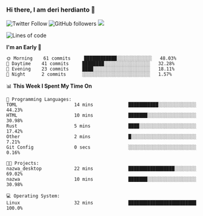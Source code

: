 ### Hi there, I am deri herdianto 👋
![Twitter Follow](https://img.shields.io/twitter/follow/deikatsuo?label=Follow)
![GitHub followers](https://img.shields.io/github/followers/deikatsuo?label=Follow&style=social)
![](https://visitor-badge.glitch.me/badge?page_id=deikatsuo.deikatsuo)

<!--
**deikatsuo/deikatsuo** is a ✨ _special_ ✨ repository because its `README.md` (this file) appears on your GitHub profile.

Here are some ideas to get you started:

- 🔭 I’m currently working on ...
- 🌱 I’m currently learning ...
- 👯 I’m looking to collaborate on ...
- 🤔 I’m looking for help with ...
- 💬 Ask me about ...
- 📫 How to reach me: ...
- 😄 Pronouns: ...
- ⚡ Fun fact: ...
-->

<!--START_SECTION:waka-->
![Lines of code](https://img.shields.io/badge/From%20Hello%20World%20I%27ve%20Written-13991%20lines%20of%20code-blue)

**I'm an Early 🐤** 

```text
🌞 Morning    61 commits     ████████████░░░░░░░░░░░░░   48.03% 
🌆 Daytime    41 commits     ████████░░░░░░░░░░░░░░░░░   32.28% 
🌃 Evening    23 commits     ████░░░░░░░░░░░░░░░░░░░░░   18.11% 
🌙 Night      2 commits      ░░░░░░░░░░░░░░░░░░░░░░░░░   1.57%

```


📊 **This Week I Spent My Time On** 

```text
💬 Programming Languages: 
TOML                     14 mins             ███████████░░░░░░░░░░░░░░   44.23% 
HTML                     10 mins             ███████░░░░░░░░░░░░░░░░░░   30.98% 
Rust                     5 mins              ████░░░░░░░░░░░░░░░░░░░░░   17.42% 
Other                    2 mins              █░░░░░░░░░░░░░░░░░░░░░░░░   7.21% 
Git Config               0 secs              ░░░░░░░░░░░░░░░░░░░░░░░░░   0.16%

🐱‍💻 Projects: 
nazwa_desktop            22 mins             █████████████████░░░░░░░░   69.02% 
nazwa                    10 mins             ███████░░░░░░░░░░░░░░░░░░   30.98%

💻 Operating System: 
Linux                    32 mins             █████████████████████████   100.0%

```


<!--END_SECTION:waka-->
